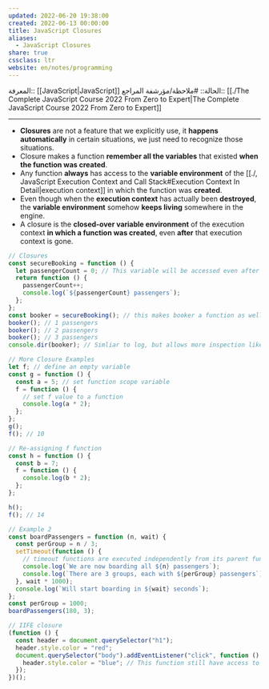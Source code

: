 ```yaml
---
updated: 2022-06-20 19:38:00
created: 2022-06-13 00:00:00
title: JavaScript Closures
aliases:
  - JavaScript Closures
share: true
cssclass: ltr
website: en/notes/programming
---
```


المعرفة:: [[JavaScript|JavaScript]]
الحالة:: #ملاحظة/مؤرشفة
المراجع:: [[./The Complete JavaScript Course 2022 From Zero to Expert|The Complete JavaScript Course 2022 From Zero to Expert]]

---

- **Closures** are not a feature that we explicitly use, it **happens automatically** in certain situations, we just need to recognize those situations.
- Closure makes a function **remember all the variables** that existed **when the function was created**.
- Any function **always** has access to the **variable environment** of the [[./, JavaScript Execution Context and Call Stack#Execution Context In Detail|execution context]] in which the function was **created**.
- Even though when the **execution context** has actually been **destroyed**, the **variable environment** somehow **keeps living** somewhere in the engine.
- A closure is the **closed-over variable environment** of the execution context **in which a function was created**, even **after** that execution context is gone.

```js
// Closures
const secureBooking = function () {
  let passengerCount = 0; // This variable will be accessed even after function isn't in the EC
  return function () {
    passengerCount++;
    console.log(`${passengerCount} passengers`);
  };
};
const booker = secureBooking(); // this makes booker a function as well
booker(); // 1 passengers
booker(); // 2 passengers
booker(); // 3 passengers
console.dir(booker); // Simliar to log, but allows more inspection like scopes

// More Closure Examples
let f; // define an empty variable
const g = function () {
  const a = 5; // set function scope variable
  f = function () {
    // set f value to a function
    console.log(a * 2);
  };
};
g();
f(); // 10

// Re-assigning f function
const h = function () {
  const b = 7;
  f = function () {
    console.log(b * 2);
  };
};

h();
f(); // 14

// Example 2
const boardPassengers = function (n, wait) {
  const perGroup = n / 3;
  setTimeout(function () {
    // timeout functions are executed independently from its parent function
    console.log(`We are now boarding all ${n} passengers`);
    console.log(`There are 3 groups, each with ${perGroup} passengers`);
  }, wait * 1000);
  console.log(`Will start boarding in ${wait} seconds`);
};
const perGroup = 1000;
boardPassengers(180, 3);

// IIFE closure
(function () {
  const header = document.querySelector("h1");
  header.style.color = "red";
  document.querySelector("body").addEventListener("click", function () {
    header.style.color = "blue"; // This function still have access to header, even though the parent function is executed already.
  });
})();
```
